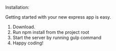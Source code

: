 Installation:

Getting started with your new express app is easy.
1) Download.
2) Run npm install from the project root
3) Start the server by running gulp command
4) Happy coding!
